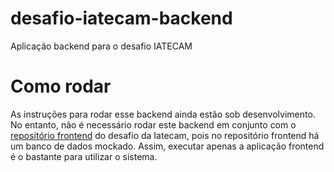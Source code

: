# desafio-iatecam-backend
Aplicação backend para o desafio IATECAM

# Como rodar

As instruções para rodar esse backend ainda estão sob desenvolvimento. No entanto, não é necessário rodar este backend em conjunto com o [repositório frontend](https://github.com/luizgadel/desafio-iatecam-frontend) do desafio da Iatecam, pois no repositório frontend há um banco de dados mockado. Assim, executar apenas a aplicação frontend é o bastante para utilizar o sistema.

